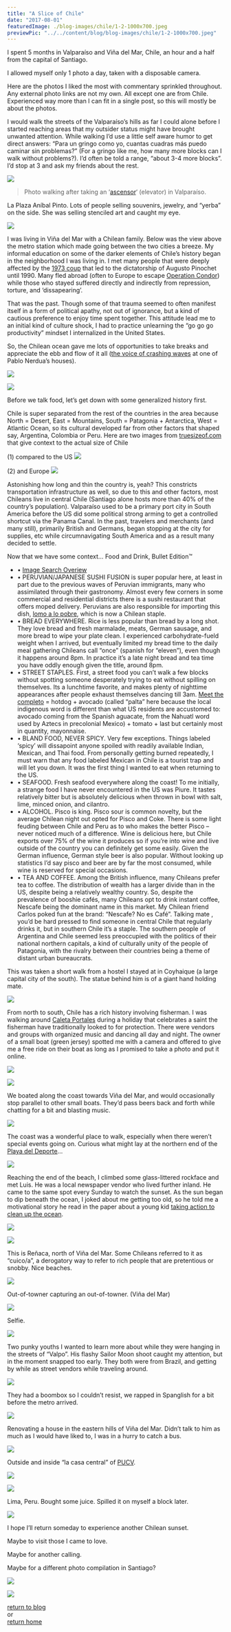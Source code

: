 ```yaml
---
title: "A Slice of Chile"
date: "2017-08-01"
featuredImage: ./blog-images/chile/1-2-1000x700.jpeg
previewPic: "../../content/blog/blog-images/chile/1-2-1000x700.jpeg"
---
```


I spent 5 months in Valparaíso and Viña del Mar, Chile, an hour and a half from the capital of Santiago.

I allowed myself only 1 photo a day, taken with a disposable camera.

Here are the photos I liked the most with commentary sprinkled throughout. Any external photo links are not my own. All except one are from Chile. Experienced way more than I can fit in a single post, so this will mostly be about the photos.

I would walk the streets of the Valparaíso’s hills as far I could alone before I started reaching areas that my outsider status might have brought unwanted attention. While walking I’d use a little self aware humor to get direct answers: “Para un gringo como yo, cuantas cuadras más puedo caminar sin problemas?” (For a gringo like me, how many more blocks can I walk without problems?). I’d often be told a range, “about 3-4 more blocks”. I’d stop at 3 and ask my friends about the rest.

![](./blog-images/chile/1-3.jpeg)
> Photo walking after taking an ‘[ascensor](https://upload.wikimedia.org/wikipedia/commons/3/32/Ascensor_Artiller%C3%ADa.jpg)‘ (elevator) in Valparaíso.

La Plaza Aníbal Pinto. Lots of people selling souvenirs, jewelry, and “yerba” on the side. She was selling stenciled art and caught my eye.

![](./blog-images/chile/1-4.jpeg)

I was living in Viña del Mar with a Chilean family. Below was the view above the metro station which made going between the two cities a breeze. My informal education on some of the darker elements of Chile’s history began in the neighborhood I was living in. I met many people that were deeply affected by the [1973 coup](https://en.wikipedia.org/wiki/1973_Chilean_coup_d'%C3%A9tat) that led to the dictatorship of Augusto Pinochet until 1990. Many fled abroad (often to Europe to escape [Operation Condor](https://en.wikipedia.org/wiki/Operation_Condor)) while those who stayed suffered directly and indirectly from repression, torture, and ‘dissapearing’.

That was the past. Though some of that trauma seemed to often manifest itself in a form of political apathy, not out of ignorance, but a kind of cautious preference to enjoy time spent together. This attitude lead me to an initial kind of culture shock, I had to practice unlearning the “go go go productivity” mindset I internalized in the United States.

So, the Chilean ocean gave me lots of opportunities to take breaks and appreciate the ebb and flow of it all ([the voice of crashing waves](https://www.youtube.com/watch?v=KDrRS9f5ryM) at one of Pablo Nerdua’s houses).

![](./blog-images/chile/1-7.jpeg)

![](./blog-images/chile/1-15.jpeg)

Before we talk food, let’s get down with some generalized history first.

Chile is super separated from the rest of the countries in the area because North = Desert, East = Mountains, South = Patagonia + Antarctica, West = Atlantic Ocean, so its cultural developed far from other factors that shaped say, Argentina, Colombia or Peru. Here are two images from [truesizeof.com](https://thetruesize.com/) that give context to the actual size of Chile

(1) compared to the US
![](./blog-images/chile/Chile_over_AMURICA-509x520.jpg)

(2) and Europe
![](./blog-images/chile/Chile_over_Europe.jpg)

Astonishing how long and thin the country is, yeah? This constricts transportation infrastructure as well,  so due to this and other factors, most Chileans live in central Chile (Santiago alone hosts more than 40% of the country’s population). Valparaíso used to be a primary port city in South America before the US did some political strong arming to get a controlled shortcut via the Panama Canal. In the past, travelers and merchants (and many still), primarily British and Germans, began stopping at the city for supplies, etc while circumnavigating South America and as a result many decided to settle.

Now that we have some context… Food and Drink, Bullet Edition™
- • [Image Search Overiew](https://www.google.cl/search?espv=2&tbm=isch&sa=1&btnG=Buscar&q=tipica+comida+chilena#imgrc=_)
- • PERUVIAN/JAPANESE SUSHI FUSION is super popular here, at least in part due to the previous waves of Peruvian immigrants, many who assimilated through their gastronomy. Almost every few corners in some commercial and residential districts there is a sushi restaurant that offers moped delivery. Peruvians are also responsible for importing this dish, [lomo a lo pobre](https://en.wikipedia.org/wiki/Lomo_a_lo_pobre#/media/File:Lomo_a_lo_pobre_Oct_29_2011_Santiago_Chile.jpg), which is now a Chilean staple.
- • BREAD EVERYWHERE. Rice is less popular than bread by a long shot. They love bread and fresh marmalade, meats, German sausage, and more bread to wipe your plate clean. I experienced carbohydrate-fueld weight when I arrived, but eventually limited my bread time to the daily meal gathering Chileans call “once” (spanish for “eleven”), even though it happens around 8pm. In practice it’s a late night bread and tea time you have oddly enough given the title, around 8pm.
- • STREET STAPLES. First, a street food you can’t walk a few blocks without spotting someone desperately trying to eat without spilling on themselves. Its a lunchtime favorite, and makes plenty of nighttime appearances after people exhaust themselves dancing till 3am. [Meet the completo](https://www.elblogdeviajes.com/wp-content/uploads/2012/09/completo.jpg) = hotdog + avocado (called “palta” here because the local indigenous word is different than what US residents are accustomed to: avocado coming from the Spanish aguacate, from the Nahuatl word used by Aztecs in precolonial Mexico) + tomato + last but certainly most in quantity, mayonnaise.
- • BLAND FOOD, NEVER SPICY. Very few exceptions. Things labeled ‘spicy’ will dissapoint anyone spoiled with readily available Indian, Mexican, and Thai food. From personally getting burned repeatedly, I must warn that any food labeled Mexican in Chile is a tourist trap and will let you down. It was the first thing I wanted to eat when returning to the US.
- • SEAFOOD. Fresh seafood everywhere along the coast! To me initially, a strange food I have never encountered in the US was Piure. It tastes relatively bitter but is absolutely delicious when thrown in bowl with salt, lime, minced onion, and cilantro.
- • ALCOHOL. Pisco is king. Pisco sour is common novelty, but the average Chilean night out opted for Pisco and Coke. There is some light feuding between Chile and Peru as to who makes the better Pisco – never noticed much of a difference. Wine is delicious here, but Chile exports over 75% of the wine it produces so if you’re into wine and live outside of the country you can definitely get some easily. Given the German influence, German style beer is also popular. Without looking up statistics I’d say pisco and beer are by far the most consumed, while wine is reserved for special occasions.
- • TEA AND COFFEE. Among the British influence, many Chileans prefer tea to coffee. The distribution of wealth has a larger divide than in the US, despite being a relatively wealthy country. So, despite the prevalence of booshie cafés, many Chileans opt to drink instant coffee, Nescafe being the dominant name in this market. My Chilean friend Carlos poked fun at the brand: “Nescafe? No es Café”. Talking mate , you’d be hard pressed to find someone in central Chile that regularly drinks it, but in southern Chile it’s a staple. The southern people of Argentina and Chile seemed less preoccupied with the politics of their national northern capitals, a kind of culturally unity of the people of Patagonia, with the rivalry between their countries being a theme of distant urban bureaucrats.

This was taken a short walk from a hostel I stayed at in Coyhaique (a large capital city of the south). The statue behind him is of a giant hand holding mate.

![](./blog-images/chile/1-8.jpeg)

From north to south, Chile has a rich history involving fisherman. I was walking around [Caleta Portales](http://dandolelavueltaalmundo.org/wp-content/uploads/2016/10/Caleta-portales.jpg) during a holiday that celebrates a saint the fisherman have traditionally looked to for protection. There were vendors and groups with organized music and dancing all day and night. The owner of a small boat (green jersey) spotted me with a camera and offered to give me a free ride on their boat as long as I promised to take a photo and put it online.

![](./blog-images/chile/1-24.jpeg)

![](./blog-images/chile/1-14.jpeg)

We boated along the coast towards Viña del Mar, and would occasionally stop parallel to other small boats. They’d pass beers back and forth while chatting for a bit and blasting music.

![](./blog-images/chile/1-9.jpeg)

The coast was a wonderful place to walk, especially when there weren’t special events going on. Curious what might lay at the northern end of the [Playa del Deporte](https://media.biobiochile.cl/wp-content/uploads/2015/12/a_uno_356371.jpg)…

![](./blog-images/chile/1-17.jpeg)

Reaching the end of the beach, I climbed some glass-littered rockface and met Luis. He was a local newspaper vendor who lived further inland. He came to the same spot every Sunday to watch the sunset. As the sun began to dip beneath the ocean, I joked about me getting too old, so he told me a motivational story he read in the paper about a young kid [taking action to clean up the ocean](https://www.mnn.com/earth-matters/wilderness-resources/blogs/remember-kid-who-invented-way-clean-ocean-plastic-hes-back-and-its-happening).

![](./blog-images/chile/1-11.jpeg)

![](./blog-images/chile/1-16.jpeg)

This is Reñaca, north of Viña del Mar. Some Chileans referred to it as “cuico/a”, a derogatory way to refer to rich people that are pretentious or snobby. Nice beaches.

![](./blog-images/chile/1-10.jpeg)

Out-of-towner capturing an out-of-towner. (Viña del Mar)

![](./blog-images/chile/1-5.jpeg)

Selfie.

![](./blog-images/chile/1-12.jpeg)

Two punky youths I wanted to learn more about while they were hanging in the streets of “Valpo”. His flashy Sailor Moon shoot caught my attention, but in the moment snapped too early. They both were from Brazil, and getting by while as street vendors while traveling around.

![](./blog-images/chile/1-6.jpeg)

They had a boombox so I couldn’t resist, we rapped in Spanglish for a bit before the metro arrived.

![](./blog-images/chile/1-18.jpeg)

Renovating a house in the eastern hills of Viña del Mar. Didn’t talk to him as much as I would have liked to, I was in a hurry to catch a bus.

![](./blog-images/chile/1-13.jpeg)

Outside and inside “la casa central” of [PUCV](http://pucv.cl/).

![](./blog-images/chile/1-21.jpeg)

![](./blog-images/chile/1-19.jpeg)

Lima, Peru. Bought some juice. Spilled it on myself a block later.

![](./blog-images/chile/1-1.jpeg)

I hope I’ll return someday to experience another Chilean sunset.

Maybe to visit those I came to love.

Maybe for another calling.

Maybe for a different photo compilation in Santiago?

![](./blog-images/chile/1-23.jpeg)

![](./blog-images/chile/1-20.jpeg)

[return to blog](/blog)  
or  
[return home](/)